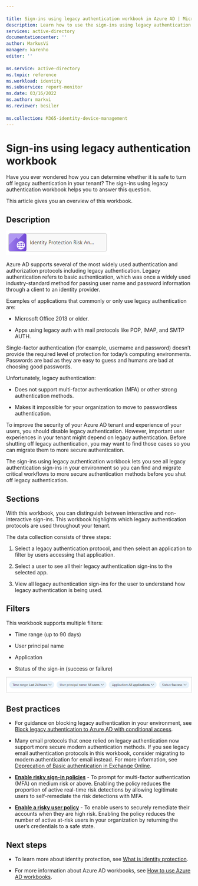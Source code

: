 ```yaml
---

title: Sign-ins using legacy authentication workbook in Azure AD | Microsoft Docs
description: Learn how to use the sign-ins using legacy authentication workbook.
services: active-directory
documentationcenter: ''
author: MarkusVi
manager: karenho
editor: ''

ms.service: active-directory
ms.topic: reference
ms.workload: identity
ms.subservice: report-monitor
ms.date: 03/16/2022
ms.author: markvi
ms.reviewer: besiler 

ms.collection: M365-identity-device-management
---
```


# Sign-ins using legacy authentication workbook

Have you ever wondered how you can determine whether it is safe to turn off legacy authentication in your tenant? The sign-ins using legacy authentication workbook helps you to answer this question.

This article gives you an overview of this workbook.


## Description

![Workbook category](./media/workbook-risk-analysis/workbook-category.png)

Azure AD supports several of the most widely used authentication and authorization protocols including legacy authentication. Legacy authentication refers to basic authentication, which was once a widely used industry-standard method for passing user name and password information through a client to an identity provider.

Examples of applications that commonly or only use legacy authentication are:

- Microsoft Office 2013 or older.

- Apps using legacy auth with mail protocols like POP, IMAP, and SMTP AUTH.


Single-factor authentication (for example, username and password) doesn’t provide the required level of protection for today’s computing environments. Passwords are bad as they are easy to guess and humans are bad at choosing good passwords. 


Unfortunately, legacy authentication:

- Does not support multi-factor authentication (MFA) or other strong authentication methods.

- Makes it impossible for your organization to move to passwordless authentication. 

To improve the security of your Azure AD tenant and experience of your users, you should disable legacy authentication. However, important user experiences in your tenant might depend on legacy authentication. Before shutting off legacy authentication, you may want to find those cases so you can migrate them to more secure authentication. 

The sign-ins using legacy authentication workbook lets you see all legacy authentication sign-ins in your environment so you can find and migrate critical workflows to more secure authentication methods before you shut off legacy authentication.

 
 

## Sections

With this workbook, you can distinguish between interactive and non-interactive sign-ins. This workbook highlights which legacy authentication protocols are used throughout your tenant. 

The data collection consists of three steps:

1. Select a legacy authentication protocol, and then select an application to filter by users accessing that application.

2. Select a user to see all their legacy authentication sign-ins to the selected app.

3. View all legacy authentication sign-ins for the user to understand how legacy authentication is being used.



 


## Filters


This workbook supports multiple filters:


- Time range (up to 90 days)

- User principal name

- Application

- Status of the sign-in (success or failure)


![Filter options](./media/workbook-legacy-authentication/filter-options.png)


## Best practices


- For guidance on blocking legacy authentication in your environment, see [Block legacy authentication to Azure AD with conditional access](../conditional-access/block-legacy-authentication.md).

- Many email protocols that once relied on legacy authentication now support more secure modern authentication methods. If you see legacy email authentication protocols in this workbook, consider migrating to modern authentication for email instead. For more information, see [Deprecation of Basic authentication in Exchange Online](https://docs.microsoft.com/exchange/clients-and-mobile-in-exchange-online/deprecation-of-basic-authentication-exchange-online).

- **[Enable risky sign-in policies](../identity-protection/concept-identity-protection-policies.md)** - To prompt for multi-factor authentication (MFA) on medium risk or above. Enabling the policy reduces the proportion of active real-time risk detections by allowing legitimate users to self-remediate the risk detections with MFA.

- **[Enable a risky user policy](../identity-protection/howto-identity-protection-configure-risk-policies.md#user-risk-with-conditional-access)** - To enable users to securely remediate their accounts when they are high risk. Enabling the policy reduces the number of active at-risk users in your organization by returning the user’s credentials to a safe state.





## Next steps

- To learn more about identity protection, see [What is identity protection](../identity-protection/overview-identity-protection.md). 

- For more information about Azure AD workbooks, see [How to use Azure AD workbooks](howto-use-azure-monitor-workbooks.md).

